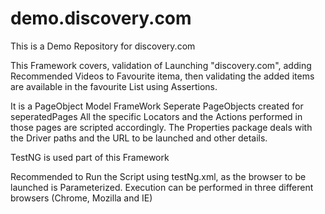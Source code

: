# demo.discovery.com
This is a Demo Repository for discovery.com

This Framework covers, validation of Launching "discovery.com", adding Recommended Videos to Favourite itema, then validating the added items are available in the favourite List using Assertions.

It is a PageObject Model FrameWork
Seperate PageObjects created for seperatedPages
All the specific Locators and the Actions performed in those pages are scripted accordingly.
The Properties package deals with the Driver paths and the URL to be launched and other details.

TestNG is used part of this Framework

Recommended to Run the Script using testNg.xml, as the browser to be launched is Parameterized.
Execution can be performed in three different browsers (Chrome, Mozilla and IE)
